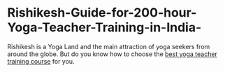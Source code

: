 # Rishikesh-Guide-for-200-hour-Yoga-Teacher-Training-in-India-
Rishikesh is a Yoga Land and the main attraction of yoga seekers from around the globe. But do you know how to choose the <a href="https://www.rishikeshyogsansthan.com/200-hour-yoga-teacher-training-in-rishikesh.php">best yoga teacher training course</a> for you.
